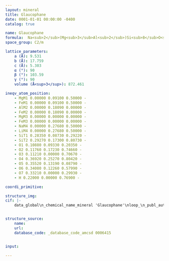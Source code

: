```yaml
---
layout: mineral
title: Glaucophane
date: 0001-01-01 00:00:00 -0400
catalog: true

name: Glaucophane
formula:  Na<sub>2</sub>(Mg<sub>3</sub>Al<sub>2</sub>)Si<sub>8</sub>O<sub>22</sub>(OH)<sub>2</sub>
space_group: C2/m

lattice_parameters:
    a (Å): 9.531
    b (Å): 17.759
    c (Å): 5.303
    α (°): 90
    β (°): 103.59
    γ (°): 90
    volume (Å<sup>3</sup>): 872.461

ineqv_atom_position: 
    - MgM1 0.00000 0.09100 0.50000 -
    - FeM1 0.00000 0.09100 0.50000 -
    - AlM2 0.00000 0.18090 0.00000 -
    - FeM2 0.00000 0.18090 0.00000 -
    - MgM3 0.00000 0.00000 0.00000 -
    - FeM3 0.00000 0.00000 0.00000 -
    - NaM4 0.00000 0.27680 0.50000 -
    - LiM4 0.00000 0.27680 0.50000 -
    - SiT1 0.28350 0.08730 0.29220 -
    - SiT2 0.29270 0.17300 0.80730 -
    - O1 0.10880 0.09330 0.20350 -
    - O2 0.11760 0.17230 0.74660 -
    - O3 0.11210 0.00000 0.70670 -
    - O4 0.36920 0.25270 0.80420 -
    - O5 0.35520 0.13190 0.08790 -
    - O6 0.34080 0.12260 0.57990 -
    - O7 0.33210 0.00000 0.29930 -
    - H 0.22000 0.00000 0.76900 -

coordi_primitive: 

structure_img: 
cif: |-
    data_global\n_chemical_name_mineral 'Glaucophane'\nloop_\n_publ_author_name\n'Comodi P'\n'Mellini M'\n'Ungaretti L'\n'Zanazzi P F'\n_journal_name_full 'European Journal of Mineralogy'\n_journal_volume 3 \n_journal_year 1991\n_journal_page_first 485\n_journal_page_last 499\n_publ_section_title\n;\n Compressibility and high pressure structure refinement\n of tremolite, pargasite and glaucophane\n Sample- pressure at ambient conditions (.001 kbar)\n;\n_database_code_amcsd 0006415\n_chemical_formula_sum 'Mg1.98 Fe1.42 Al1.6 (Na1.98 Li.02) Si8 O24 H2'\n_cell_length_a 9.531\n_cell_length_b 17.759\n_cell_length_c 5.303\n_cell_angle_alpha 90\n_cell_angle_beta 103.59\n_cell_angle_gamma 90\n_cell_volume 872.461\n_exptl_crystal_density_diffrn      3.148\n_symmetry_space_group_name_H-M 'C 1 2/m 1'\nloop_\n_space_group_symop_operation_xyz\n  'x,y,z'\n  '1/2+x,1/2+y,z'\n  'x,-y,z'\n  '1/2+x,1/2-y,z'\n  '-x,y,-z'\n  '1/2-x,1/2+y,-z'\n  '-x,-y,-z'\n  '1/2-x,1/2-y,-z'\nloop_\n_atom_site_label\n_atom_site_fract_x\n_atom_site_fract_y\n_atom_site_fract_z\n_atom_site_occupancy\n_atom_site_U_iso_or_equiv\nMg   0.00000   0.09100   0.50000   0.72000   0.00840\nFe   0.00000   0.09100   0.50000   0.28000   0.00840\nAl   0.00000   0.18090   0.00000   0.80000   0.00690\nFe   0.00000   0.18090   0.00000   0.20000   0.00690\nMg   0.00000   0.00000   0.00000   0.54000   0.00750\nFe   0.00000   0.00000   0.00000   0.46000   0.00750\nNa   0.00000   0.27680   0.50000   0.99000   0.01600\nLi   0.00000   0.27680   0.50000   0.01000   0.01600\nSi   0.28350   0.08730   0.29220   1.00000   0.00570\nSi   0.29270   0.17300   0.80730   1.00000   0.00590\nO   0.10880   0.09330   0.20350   1.00000   0.00860\nO   0.11760   0.17230   0.74660   1.00000   0.00810\nO   0.11210   0.00000   0.70670   1.00000   0.00980\nO   0.36920   0.25270   0.80420   1.00000   0.00980\nO   0.35520   0.13190   0.08790   1.00000   0.01020\nO   0.34080   0.12260   0.57990   1.00000   0.01010\nO   0.33210   0.00000   0.29930   1.00000   0.01070\nH   0.22000   0.00000   0.76900   1.00000   0.00010\n\n


structure_source: 
    name:
    url:
    database_code: _database_code_amcsd 0006415


input:

---
```

